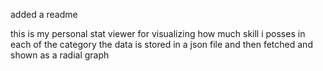 added a readme

this is my personal stat viewer for visualizing how much skill i posses in each of the category the data is stored in a json file and then fetched and shown as a radial graph
